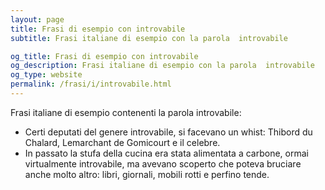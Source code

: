 ```yaml
---
layout: page
title: Frasi di esempio con introvabile 
subtitle: Frasi italiane di esempio con la parola  introvabile

og_title: Frasi di esempio con introvabile 
og_description: Frasi italiane di esempio con la parola  introvabile
og_type: website
permalink: /frasi/i/introvabile.html
---
```


Frasi italiane di esempio contenenti la parola introvabile:


- Certi deputati del genere introvabile, si facevano un whist: Thibord du Chalard, Lemarchant de Gomicourt e il celebre.
- In passato la stufa della cucina era stata alimentata a carbone, ormai virtualmente introvabile, ma avevano scoperto che poteva bruciare anche molto altro: libri, giornali, mobili rotti e perfino tende.
